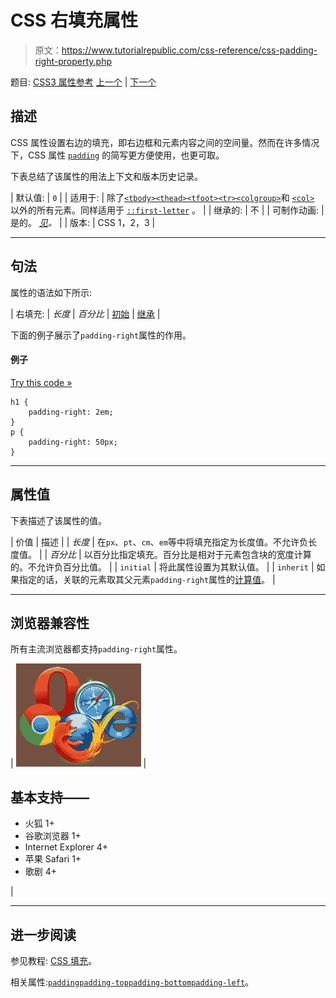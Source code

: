 # CSS 右填充属性

> 原文：<https://www.tutorialrepublic.com/css-reference/css-padding-right-property.php>

题目: [CSS3 属性参考](css3-properties.php) [上一个](css-padding-left-property.php) | [下一个](css-padding-top-property.php)

## 描述

CSS 属性设置右边的填充，即右边框和元素内容之间的空间量。然而在许多情况下，CSS 属性 [`padding`](css-padding-property.php) 的简写更方便使用，也更可取。

下表总结了该属性的用法上下文和版本历史记录。

| 默认值: | `0` |
| 适用于: | 除了[`<tbody>`](../html-reference/html-tbody-tag.php)[`<thead>`](../html-reference/html-thead-tag.php)[`<tfoot>`](../html-reference/html-tfoot-tag.php)[`<tr>`](../html-reference/html-tr-tag.php)[`<colgroup>`](../html-reference/html-colgroup-tag.php)和 [`<col>`](../html-reference/html-col-tag.php) 以外的所有元素。同样适用于 [`::first-letter`](../css-tutorial/css-pseudo-elements.php#first-letter) 。 |
| 继承的: | 不 |
| 可制作动画: | 是的。 [*见*](css-animatable-properties.php)*。* |
| 版本: | CSS 1，2，3 |

* * *

## 句法

属性的语法如下所示:

| 右填充: | *长度* &#124; *百分比* &#124; [初始](../definitions.php#initial) &#124; [继承](../definitions.php#inherit) |

下面的例子展示了`padding-right`属性的作用。

#### 例子

[Try this code »](../codelab.php?topic=css&file=padding-right-property "Try this code using online Editor")

```
h1 {
    padding-right: 2em;
}
p {
    padding-right: 50px;
}
```

* * *

## 属性值

下表描述了该属性的值。

| 价值 | 描述 |
| *长度* | 在`px`、`pt`、`cm`、`em`等中将填充指定为长度值。不允许负长度值。 |
| *百分比* | 以百分比指定填充。百分比是相对于元素包含块的宽度计算的。不允许负百分比值。 |
| `initial` | 将此属性设置为其默认值。 |
| `inherit` | 如果指定的话，关联的元素取其父元素`padding-right`属性的[计算值](../definitions.php#computed-value)。 |

* * *

## 浏览器兼容性

所有主流浏览器都支持`padding-right`属性。

| ![Browsers Icon](img/e9331123c77668c1832e541c2fca1002.png) | 

## 基本支持——

*   火狐 1+
*   谷歌浏览器 1+
*   Internet Explorer 4+
*   苹果 Safari 1+
*   歌剧 4+

 |

* * *

## 进一步阅读

参见教程: [CSS 填充](../css-tutorial/css-padding.php)。

相关属性:[`padding`](css-padding-property.php)[`padding-top`](css-padding-top-property.php)[`padding-bottom`](css-padding-bottom-property.php)[`padding-left`](css-padding-left-property.php)。